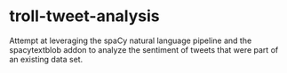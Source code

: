 # troll-tweet-analysis
Attempt at leveraging the spaCy natural language pipeline and the spacytextblob addon to analyze the sentiment of tweets that were part of an existing data set.
